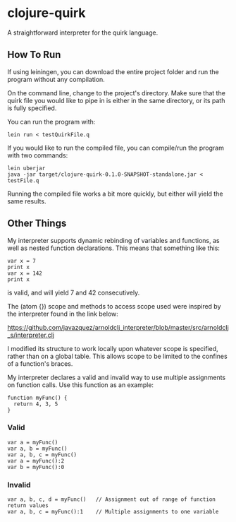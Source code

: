 # clojure-quirk

A straightforward interpreter for the quirk language.

## How To Run

If using leiningen, you can download the entire project folder and run the program without any compilation.

On the command line, change to the project's directory. Make sure that the quirk file you would like to pipe in is either in the same directory, or its path is fully specified.

You can run the program with:

`lein run < testQuirkFile.q`

If you would like to run the compiled file, you can compile/run the program with two commands:

```
lein uberjar
java -jar target/clojure-quirk-0.1.0-SNAPSHOT-standalone.jar < testFile.q
```

Running the compiled file works a bit more quickly, but either will yield the same results.

## Other Things

My interpreter supports dynamic rebinding of variables and functions, as well as nested function declarations. This means that something like this:

```
var x = 7
print x
var x = 142
print x
```
is valid, and will yield 7 and 42 consecutively.

The (atom {}) scope and methods to access scope used were inspired by the interpreter found in the link below:

https://github.com/javazquez/arnoldclj_interpreter/blob/master/src/arnoldclj_s/interpreter.clj

I modified its structure to work locally upon whatever scope is specified, rather than on a global table. This allows scope to be limited to the confines of a function's braces.

My interpreter declares a valid and invalid way to use multiple assignments on function calls. Use this function as an example:
```
function myFunc() {
  return 4, 3, 5
}
```
### Valid
```
var a = myFunc()
var a, b = myFunc()
var a, b, c = myFunc()
var a = myFunc():2
var b = myFunc():0
```
### Invalid

```
var a, b, c, d = myFunc()   // Assignment out of range of function return values
var a, b, c = myFunc():1    // Multiple assignments to one variable
```

